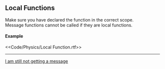 ## Local Functions

Make sure you have declared the function in the correct scope.  
Message functions cannot be called if they are local functions.

#### Example  
<<Code/Physics/Local Function.rtf>>

---
[I am still not getting a message](5%202D%20Collision%20Matrix.md)
